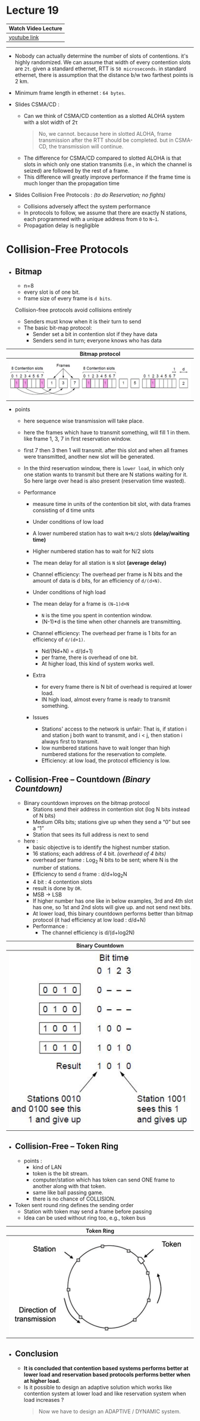 # Lecture 19

|Watch Video Lecture|
|---|
|[youtube link](https://youtu.be/chtIsB0bjq0)|

---

- Nobody can actually determine the number of slots of contentions. it's highly randomized. We can assume that width of every contention slots are `2t`. given a standard ethernet, RTT is `50 microseconds`. in standard ethernet, there is assumption that the distance b/w two farthest points is 2 km.

- Minimum frame length in ethernet : `64 bytes`.

- Slides CSMA/CD : 
	- Can we think of CSMA/CD contention as a slotted ALOHA system with a slot width of 2τ
		> No, we cannot. because here in slotted ALOHA, frame transmission after the RTT should be completed. but in CSMA-CD, the transmission will continue.
	- The difference for CSMA/CD compared to slotted ALOHA is that slots in which only one station transmits (i.e., in which the channel is seized) are followed by the rest of a frame.
	- This difference will greatly improve performance if the frame time is much longer than the propagation time
	
- Slides Collision Free Protocols : *(to do Reservation; no fights)*
	- Collisions adversely affect the system performance
	- In protocols to follow, we assume that there are exactly N stations, each programmed with a unique address from `0` to `N−1`.
	- Propagation delay is negligible
	
# Collision-Free Protocols 

- ## Bitmap

	- n=8
	- every slot is of one bit.
	- frame size of every frame is `d bits`.
	
	Collision-free protocols avoid collisions entirely
	- Senders must know when it is their turn to send
	- The basic bit-map protocol:
		- Sender set a bit in contention slot if they have data
		- Senders send in turn; everyone knows who has data
		
|Bitmap protocol|
|---|
|![](./assets/bitmap.png)|

- points 
	- here sequence wise transmission will take place. 
	- here the frames which have to transmit something, will fill 1 in them. like frame 1, 3, 7 in first reservation window.
	- first 7 then 3 then 1 will transmit. after this slot and when all frames were transmitted, another new slot will be generated.
	- In the third reservation window, there is `lower load`, in which only one station wants to transmit but there are N stations waiting for it. So here large over head is also present (reservation time wasted).
	
	- Performance
		- measure time in units of the contention bit slot, with data frames consisting of d time units
		- Under conditions of low load
		- A lower numbered station has to wait `N+N/2` slots **(delay/waiting time)**
		- Higher numbered station has to wait for N/2 slots
		- The mean delay for all station is `N` slot	**(average delay)**
		- Channel efficiency: The overhead per frame is N bits and the amount of data is d bits, for an efficiency of `d/(d+N)`.
		- Under conditions of high load
		- The mean delay for a frame is `(N−1)d+N`
			- `N` is the time you spent in contention window.
			- (N-1)*d is the time when other channels are transmitting.
		- Channel efficiency: The overhead per frame is 1 bits for an efficiency of `d/(d+1)`.
			- Nd/(Nd+N) = d/(d+1)
			- per frame, there is overhead of one bit.
			- At higher load, this kind of system works well.
		
		- Extra 
			- for every frame there is N bit of overhead is required at lower load.
			- IN high load, almost every frame is ready to transmit something.
			
		- Issues
			- Stations' access to the network is unfair: That is, if station i and station j both want to transmit, and i < j, then station i always first to transmit.
			- low numbered stations have to wait longer than high numbered stations for the reservation to complete.
			- Efficiency: at low load, the protocol efficiency is low.

- ## Collision-Free – Countdown *(Binary Countdown)*
	- Binary countdown improves on the bitmap protocol
		- Stations send their address in contention slot (log N bits instead of N bits)
		- Medium ORs bits; stations give up when they send a “0” but see a “1”
		- Station that sees its full address is next to send
	- here :
		- basic objective is to identify the highest number station.
		- 16 stations; each address of 4 bit. *(overhead of 4 bits)*
		- overhead per frame : Log<sub>2</sub> N bits to be sent; where N is the number of stations.
		- Efficiency to send `d` frame : d/d+log<sub>2</sub>N
		- 4 bit : 4 contention slots
		- result is done by `OR`.
		- MSB -> LSB
		- If higher number has one like in below examples, 3rd and 4th slot has one, so 1st and 2nd slots will give up. and not send next bits.
		- At lower load, this binary countdown performs better than bitmap protocol (it had efficiency at low load : d/d+N)
		- Performance : 
			- The channel efficiency is d/(d+log2N)
		
|Binary Countdown|
|---|
|![](./assets/b_countdown.png)|


- ## Collision-Free – Token Ring
	- points :
		- kind of LAN 
		- token is the bit stream.
		- computer/station which has token can send ONE frame to another along with that token.
		- same like ball passing game.
		- there is no chance of COLLISION.
- Token sent round ring defines the sending order
	- Station with token may send a frame before passing
	- Idea can be used without ring too, e.g., token bus

|Token Ring|
|---|
|![](./assets/token_ring.png)|

- ## Conclusion
	- **It is concluded that contention based systems performs better at lower load and reservation based protocols performs better when at higher load.**
	- Is it possible to design an adaptive solution which works like contention system at lower load and like reservation system when load increases ?
		> Now we have to design an ADAPTIVE / DYNAMIC system.

